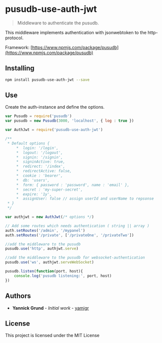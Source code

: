 # pusudb-use-auth-jwt

> Middleware to authenticate the pusudb.

This middleware implements authentication with jsonwebtoken to the http-protocol.

Framework: [https://www.npmjs.com/package/pusudb](https://www.npmjs.com/package/pusudb)

<a name="installing"></a>
## Installing

```sh
npm install pusudb-use-auth-jwt --save
```

## Use
Create the auth-instance and define the options.

```js
var Pusudb = require('pusudb')
var pusudb = new Pusudb(3000, 'localhost', { log : true })

var AuthJwt = require('pusudb-use-auth-jwt')

/**
 * Default options {
     *  login: '/login',
     *  logout: '/logout',
     *  signin: '/signin',
     *  signinActive: true,
     *  redirect: '/index',
     *  redirectActive: false,
     *  cookie : 'bearer',
     *  db: 'users',
     *  form: { password : 'password', name : 'email' },
     *  secret : 'my-super-secret',
     *  expire: '1y',
     *  assignUser: false // assign userId and userName to repsonse
 * }
 */

var authjwt = new AuthJwt(/* options */) 

// Add some routes which needs authentication ( string || array )
auth.setRoutes('/admin', '/mypanel')
auth.setRoutes('/private', ['/privateOne', '/privateTwo'])

//add the middleware to the pusudb
pusudb.use('http', authjwt.serve)

//add the middleware to the pusudb for websocket-authentication
pusudb.use('ws', authjwt.serveWebSocket)

pusudb.listen(function(port, host){
    console.log('pusudb listening:', port, host)
})
```

<a name="authors"></a>

## Authors

* **Yannick Grund** - *Initial work* - [yamigr](https://github.com/yamigr)

<a name="license"></a>

## License

This project is licensed under the MIT License

